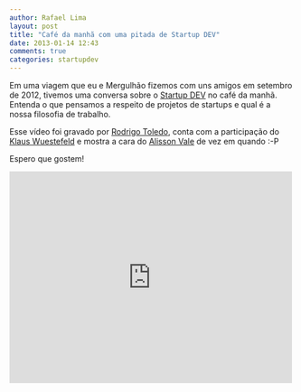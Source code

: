 ```yaml
---
author: Rafael Lima
layout: post
title: "Café da manhã com uma pitada de Startup DEV"
date: 2013-01-14 12:43
comments: true
categories: startupdev 
---
```


Em uma viagem que eu e Mergulhão fizemos com uns amigos em setembro de 2012,
tivemos uma conversa sobre o [Startup DEV](http://startupdev.com.br) no café da manhã.
Entenda o que pensamos a respeito de projetos de startups e qual é a nossa filosofia de trabalho.
<!--more-->
Esse vídeo foi gravado por [Rodrigo Toledo](http://www.rodrigodetoledo.com), conta com a participação do [Klaus Wuestefeld](http://klauswuestefeld.blogspot.com.br/) e mostra a cara do [Alisson Vale](http://alissonvale.com/) de vez em quando :-P

Espero que gostem!

<iframe src="http://player.vimeo.com/video/57240441?title=0&amp;byline=0&amp;portrait=0" width="500" height="375" frameborder="0" webkitAllowFullScreen mozallowfullscreen allowFullScreen></iframe>
